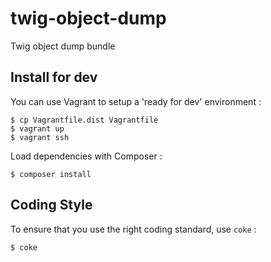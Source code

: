 # twig-object-dump

Twig object dump bundle

## Install for dev

You can use Vagrant to setup a 'ready for dev' environment :

```
$ cp Vagrantfile.dist Vagrantfile
$ vagrant up
$ vagrant ssh
```

Load dependencies with Composer :

```
$ composer install
```

## Coding Style

To ensure that you use the right coding standard, use `coke` :

```
$ coke
```
